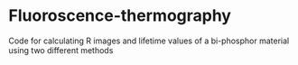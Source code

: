 # Fluoroscence-thermography

Code for calculating R images and lifetime values of a bi-phosphor material using two different methods
